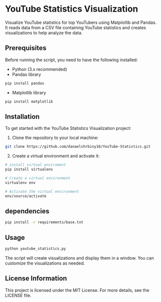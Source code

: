 # YouTube Statistics Visualization

Visualize YouTube statistics for top YouTubers using Matplotlib and Pandas. It reads data from a CSV file containing YouTube statistics and creates visualizations to help analyze the data.

## Prerequisites

Before running the script, you need to have the following installed:

- Python (3.x recommended)
- Pandas library

```bash
pip install pandas
```

- Matplotlib library

```bash
pip install matplotlib
```

## Installation

To get started with the YouTube Statistics Visualization project:

1. Clone the repository to your local machine:

```bash
git clone https://github.com/danaelshrbiny10/YouTube-Statistics.git
```

2. Create a virtual environment and activate it:

```bash
# install virtual enviroment
pip install virtualenv

# Create a virtual environment
virtualenv env

# Activate the virtual environment
env/source/activate
```

## dependencies

```bash
pip install -r requirements/base.txt
```

## Usage

```bash
python youtube_statistics.py
```

The script will create visualizations and display them in a window. You can customize the visualizations as needed.

## License Information

This project is licensed under the MIT License. For more details, see the LICENSE file.
